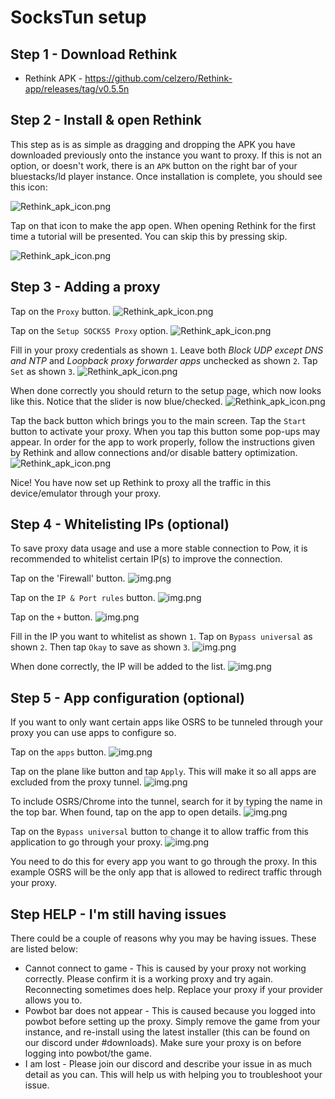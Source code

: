
# SocksTun setup

## Step 1 - Download Rethink

* Rethink APK - https://github.com/celzero/Rethink-app/releases/tag/v0.5.5n

## Step 2 - Install & open Rethink

This step as is as simple as dragging and dropping the APK you have downloaded previously onto the instance you want to proxy. If this is not an option, or doesn't work, there is an `APK` button on the right bar of your bluestacks/ld player instance.
Once installation is complete, you should see this icon:

![Rethink_apk_icon.png](https://i.ibb.co/qmQ7fMg/rethink-apk-icon.png)

Tap on that icon to make the app open. When opening Rethink for the first time a tutorial will be presented. You can skip this by pressing skip.

![Rethink_apk_icon.png](https://i.ibb.co/7r3WbmJ/rethink-skip-tutorial.png)

## Step 3 - Adding a proxy

Tap on the `Proxy` button.
![Rethink_apk_icon.png](https://i.ibb.co/0fByVCL/rethink-proxy-button.png)

Tap on the `Setup SOCKS5 Proxy` option.
![Rethink_apk_icon.png](https://i.ibb.co/xfQNpcc/rethink-setup-proxy.png)

Fill in your proxy credentials as shown `1`. Leave both _Block UDP except DNS and NTP_ and _Loopback proxy forwarder apps_ unchecked as shown `2`. Tap `Set` as shown `3`.
![Rethink_apk_icon.png](https://i.ibb.co/ncwJCvq/rethink-proxy-credentials.png)

When done correctly you should return to the setup page, which now looks like this. Notice that the slider is now blue/checked.
![Rethink_apk_icon.png](https://i.ibb.co/Cnf6kZr/rethink-proxy-set.png)

Tap the back button which brings you to the main screen. Tap the `Start` button to activate your proxy. When you tap this button some pop-ups may appear. In order for the app to work properly, follow the instructions given by Rethink and allow connections and/or disable battery optimization.
![Rethink_apk_icon.png](https://i.ibb.co/0ZqNWh2/rethink-start-button.png)

Nice! You have now set up Rethink to proxy all the traffic in this device/emulator through your proxy.

## Step 4 - Whitelisting IPs (optional)
To save proxy data usage and use a more stable connection to Pow, it is recommended to whitelist certain IP(s) to improve the connection.

Tap on the 'Firewall' button.
![img.png](https://i.ibb.co/JtYBBLL/rethink-firewall-button.png)

Tap on the `IP & Port rules` button.
![img.png](https://i.ibb.co/jbV7TCV/rethink-ip-port-rules.png)

Tap on the `+` button.
![img.png](https://i.ibb.co/5jbjrZK/rethink-firewall-createnewrule.png)

Fill in the IP you want to whitelist as shown `1`. Tap on `Bypass universal` as shown `2`. Then tap `Okay` to save as shown `3`.
![img.png](https://i.ibb.co/sVRJ1Tx/rethink-firewall-set-bypass.png)

When done correctly, the IP will be added to the list.
![img.png](https://i.ibb.co/LZxZRNP/rethink-firewall-ip-added.png)


## Step 5 - App configuration (optional)
If you want to only want certain apps like OSRS to be tunneled through your proxy you can use apps to configure so.

Tap on the `apps` button.
![img.png](https://i.ibb.co/VxZPx9m/rethink-apps-button.png)

Tap on the plane like button and tap `Apply`. This will make it so all apps are excluded from the proxy tunnel.
![img.png](https://i.ibb.co/jHwct63/rethink-apps-bypass-all-button.png)

To include OSRS/Chrome into the tunnel, search for it by typing the name in the top bar. When found, tap on the app to open details.
![img.png](https://i.ibb.co/VS50NMY/rethink-apps-search.png)

Tap on the `Bypass universal` button to change it to allow traffic from this application to go through your proxy.
![img.png](https://i.ibb.co/NStrZFY/rethink-app-bypass-invert.png)

You need to do this for every app you want to go through the proxy. In this example OSRS will be the only app that is allowed to redirect traffic through your proxy.

## Step HELP - I'm still having issues

There could be a couple of reasons why you may be having issues. These are listed below:
* Cannot connect to game - This is caused by your proxy not working correctly. Please confirm it is a working proxy and try again. Reconnecting sometimes does help. Replace your proxy if your provider allows you to.
* Powbot bar does not appear - This is caused because you logged into powbot before setting up the proxy. Simply remove the game from your instance, and re-install using the latest installer (this can be found on our discord under #downloads). Make sure your proxy is on before logging into powbot/the game.
* I am lost - Please join our discord and describe your issue in as much detail as you can. This will help us with helping you to troubleshoot your issue.
